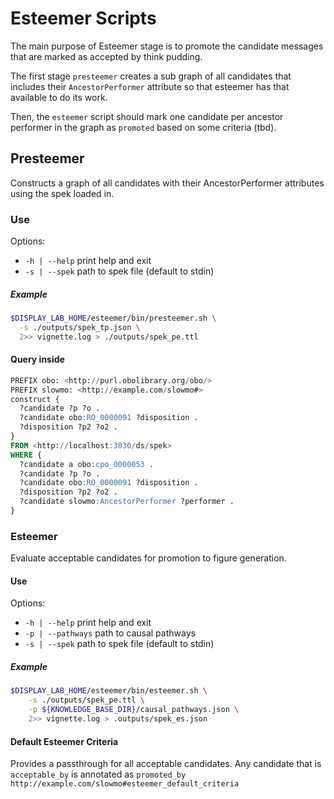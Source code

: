 # Esteemer Scripts
The main purpose of Esteemer stage is to promote the candidate messages that are marked as accepted by think pudding. 

The first stage `presteemer` creates a sub graph of all candidates that includes their `AncestorPerformer` attribute so that esteemer has that available to do its work.

Then, the `esteemer` script should mark one candidate per ancestor performer in the graph as `promoted` based on some criteria (tbd).

## Presteemer
Constructs a graph of all candidates with their AncestorPerformer attributes using the spek loaded in.
### Use
Options:
- `-h | --help`     print help and exit
- `-s | --spek`     path to spek file (default to stdin)

##### Example
```bash
$DISPLAY_LAB_HOME/esteemer/bin/presteemer.sh \
  -s ./outputs/spek_tp.json \
  2>> vignette.log > ./outputs/spek_pe.ttl
```

#### Query inside
```sql
PREFIX obo: <http://purl.obolibrary.org/obo/>
PREFIX slowmo: <http://example.com/slowmo#>
construct {
  ?candidate ?p ?o .
  ?candidate obo:RO_0000091 ?disposition .
  ?disposition ?p2 ?o2 .
}
FROM <http://localhost:3030/ds/spek>
WHERE {
  ?candidate a obo:cpo_0000053 .
  ?candidate ?p ?o .
  ?candidate obo:RO_0000091 ?disposition .
  ?disposition ?p2 ?o2 .
  ?candidate slowmo:AncestorPerformer ?performer .
}
```
### Esteemer

Evaluate acceptable candidates for promotion to figure generation.

#### Use
Options:
- `-h | --help` print help and exit
- `-p | --pathways` path to causal pathways
- `-s | --spek` path to spek file (default to stdin)

##### Example
```bash
$DISPLAY_LAB_HOME/esteemer/bin/esteemer.sh \
    -s ./outputs/spek_pe.ttl \
    -p ${KNOWLEDGE_BASE_DIR}/causal_pathways.json \
    2>> vignette.log > .outputs/spek_es.json
```

#### Default Esteemer Criteria
Provides a passthrough for all acceptable candidates.
Any candidate that is `acceptable_by` is annotated as `promoted_by http://example.com/slowmo#esteemer_default_criteria`
